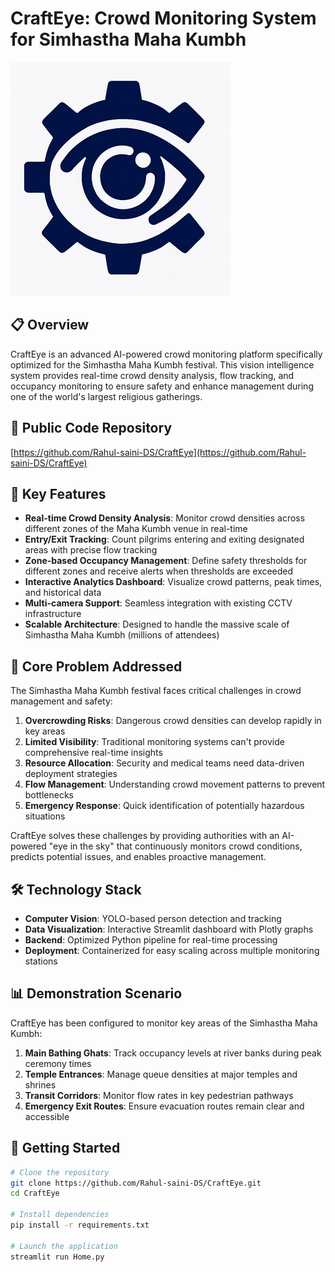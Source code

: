 # CraftEye: Crowd Monitoring System for Simhastha Maha Kumbh

![CraftEye Logo](assets/CraftEye%20LOGO.png)

## 📋 Overview

CraftEye is an advanced AI-powered crowd monitoring platform specifically optimized for the Simhastha Maha Kumbh festival. This vision intelligence system provides real-time crowd density analysis, flow tracking, and occupancy monitoring to ensure safety and enhance management during one of the world's largest religious gatherings.

## 🔗 Public Code Repository

[https://github.com/Rahul-saini-DS/CraftEye](https://github.com/Rahul-saini-DS/CraftEye)

## 🌟 Key Features

- **Real-time Crowd Density Analysis**: Monitor crowd densities across different zones of the Maha Kumbh venue in real-time  
- **Entry/Exit Tracking**: Count pilgrims entering and exiting designated areas with precise flow tracking  
- **Zone-based Occupancy Management**: Define safety thresholds for different zones and receive alerts when thresholds are exceeded  
- **Interactive Analytics Dashboard**: Visualize crowd patterns, peak times, and historical data  
- **Multi-camera Support**: Seamless integration with existing CCTV infrastructure  
- **Scalable Architecture**: Designed to handle the massive scale of Simhastha Maha Kumbh (millions of attendees)  

## 🎯 Core Problem Addressed

The Simhastha Maha Kumbh festival faces critical challenges in crowd management and safety:

1. **Overcrowding Risks**: Dangerous crowd densities can develop rapidly in key areas  
2. **Limited Visibility**: Traditional monitoring systems can't provide comprehensive real-time insights  
3. **Resource Allocation**: Security and medical teams need data-driven deployment strategies  
4. **Flow Management**: Understanding crowd movement patterns to prevent bottlenecks  
5. **Emergency Response**: Quick identification of potentially hazardous situations  

CraftEye solves these challenges by providing authorities with an AI-powered "eye in the sky" that continuously monitors crowd conditions, predicts potential issues, and enables proactive management.

## 🛠️ Technology Stack

- **Computer Vision**: YOLO-based person detection and tracking  
- **Data Visualization**: Interactive Streamlit dashboard with Plotly graphs  
- **Backend**: Optimized Python pipeline for real-time processing  
- **Deployment**: Containerized for easy scaling across multiple monitoring stations  

## 📊 Demonstration Scenario

CraftEye has been configured to monitor key areas of the Simhastha Maha Kumbh:

1. **Main Bathing Ghats**: Track occupancy levels at river banks during peak ceremony times  
2. **Temple Entrances**: Manage queue densities at major temples and shrines  
3. **Transit Corridors**: Monitor flow rates in key pedestrian pathways  
4. **Emergency Exit Routes**: Ensure evacuation routes remain clear and accessible  

## 🚀 Getting Started

```bash
# Clone the repository
git clone https://github.com/Rahul-saini-DS/CraftEye.git
cd CraftEye

# Install dependencies
pip install -r requirements.txt

# Launch the application
streamlit run Home.py
